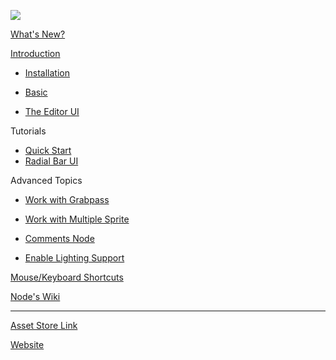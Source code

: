 ![](https://github.com/digicrafts/2DEffectsShaderEditorNodes/wiki/images/logo.png)

[What's New?](https://github.com/digicrafts/2DFXShaderEditor/wiki/Whats-New)

[Introduction](https://github.com/digicrafts/2DFXShaderEditor/wiki/Introduction)

- [Installation](https://github.com/digicrafts/2DFXShaderEditor/wiki/Installation)

- [Basic](https://github.com/digicrafts/2DFXShaderEditor/wiki/Basic-Concepts)

- [The Editor UI](https://github.com/digicrafts/2DFXShaderEditor/wiki/User-Interface)

Tutorials
- [Quick Start](https://github.com/digicrafts/2DFXShaderEditor/wiki/Quick-Start)
- [Radial Bar UI](https://github.com/digicrafts/2DFXShaderEditor/wiki/Creating-Radial-Bar-UI)

Advanced Topics

- [Work with Grabpass](https://github.com/digicrafts/2DEffectsShaderEditor/wiki/Working-with-grabpass)

- [Work with Multiple Sprite](https://github.com/digicrafts/2DEffectsShaderEditor/wiki/Working-with-multiple-sprite-texture-atlas)

- [Comments Node](https://github.com/digicrafts/2DEffectsShaderEditor/wiki/Using-Comments-Node)

- [Enable Lighting Support](https://github.com/digicrafts/2DEffectsShaderEditor/wiki/Enable-Lighting-Support)


[Mouse/Keyboard Shortcuts](https://github.com/digicrafts/2DFXShaderEditor/wiki/Mouse-Keyboard-Shortcuts)

[Node's Wiki](https://github.com/digicrafts/2DFXShaderEditorNodes/wiki/Introduction)

****

[Asset Store Link](http://u3d.as/QoP)

[Website](http://www.digicrafts.com.hk)